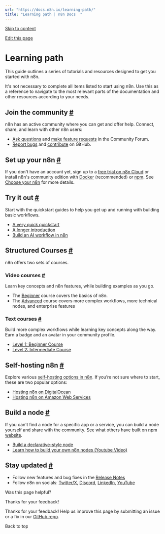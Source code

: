```yaml
---
url: "https://docs.n8n.io/learning-path/"
title: "Learning path | n8n Docs  "
---
```


[Skip to content](https://docs.n8n.io/learning-path/#join-the-community)

[Edit this page](https://github.com/n8n-io/n8n-docs/edit/main/docs/learning-path.md "Edit this page")

# Learning path

This guide outlines a series of tutorials and resources designed to get you started with n8n.

It's not necessary to complete all items listed to start using n8n. Use this as a reference to navigate to the most relevant parts of the documentation and other resources according to your needs.

## Join the community [\#](https://docs.n8n.io/learning-path/\#join-the-community "Permanent link")

n8n has an active community where you can get and offer help. Connect, share, and learn with other n8n users:

- [Ask questions](https://community.n8n.io/t/readme-welcome-to-the-n8n-community/44381) and [make feature requests](https://community.n8n.io/c/feature-requests) in the Community Forum.
- [Report bugs](https://github.com/n8n-io/n8n/issues) and [contribute](https://github.com/n8n-io/n8n/blob/master/CONTRIBUTING.md) on GitHub.

## Set up your n8n [\#](https://docs.n8n.io/learning-path/\#set-up-your-n8n "Permanent link")

If you don't have an account yet, sign up to a [free trial on n8n Cloud](https://app.n8n.cloud/register) or install n8n's community edition with [Docker](https://docs.n8n.io/hosting/installation/docker/) (recommended) or [npm](https://docs.n8n.io/hosting/installation/npm/). See [Choose your n8n](https://docs.n8n.io/choose-n8n/) for more details.

## Try it out [\#](https://docs.n8n.io/learning-path/\#try-it-out "Permanent link")

Start with the quickstart guides to help you get up and running with building basic workflows.

- [A very quick quickstart](https://docs.n8n.io/try-it-out/quickstart/)
- [A longer introduction](https://docs.n8n.io/try-it-out/tutorial-first-workflow/)
- [Build an AI workflow in n8n](https://docs.n8n.io/advanced-ai/intro-tutorial/)

## Structured Courses [\#](https://docs.n8n.io/learning-path/\#structured-courses "Permanent link")

n8n offers two sets of courses.

### Video courses [\#](https://docs.n8n.io/learning-path/\#video-courses "Permanent link")

Learn key concepts and n8n features, while building examples as you go.

- The [Beginner](https://www.youtube.com/playlist?list=PLlET0GsrLUL59YbxstZE71WszP3pVnZfI) course covers the basics of n8n.
- The [Advanced](https://www.youtube.com/playlist?list=PLlET0GsrLUL5bxmx5c1H1Ms_OtOPYZIEG) course covers more complex workflows, more technical nodes, and enterprise features

### Text courses [\#](https://docs.n8n.io/learning-path/\#text-courses "Permanent link")

Build more complex workflows while learning key concepts along the way. Earn a badge and an avatar in your community profile.

- [Level 1: Beginner Course](https://blog.n8n.io/announcing-the-n8n-certification-course-for-beginners-level-1/)
- [Level 2: Intermediate Course](https://blog.n8n.io/announcing-course-level-two/)

## Self-hosting n8n [\#](https://docs.n8n.io/learning-path/\#self-hosting-n8n "Permanent link")

Explore various [self-hosting options in n8n](https://docs.n8n.io/hosting/). If you’re not sure where to start, these are two popular options:

- [Hosting n8n on DigitalOcean](https://docs.n8n.io/hosting/installation/server-setups/digital-ocean/)
- [Hosting n8n on Amazon Web Services](https://docs.n8n.io/hosting/installation/server-setups/aws/)

## Build a node [\#](https://docs.n8n.io/learning-path/\#build-a-node "Permanent link")

If you can't find a node for a specific app or a service, you can build a node yourself and share with the community. See what others have built on [npm website](https://www.npmjs.com/search?q=keywords:n8n-community-node-package).

- [Build a declarative-style node](https://docs.n8n.io/integrations/creating-nodes/build/declarative-style-node/)
- [Learn how to build your own n8n nodes (Youtube Video)](https://www.youtube.com/live/OI6zHJ56eW0?si=SMD7L1J5fZ2mf79W)

## Stay updated [\#](https://docs.n8n.io/learning-path/\#stay-updated "Permanent link")

- Follow new features and bug fixes in the [Release Notes](https://docs.n8n.io/release-notes/)
- Follow n8n on socials: [Twitter/X](https://twitter.com/n8n_io), [Discord](https://discord.com/invite/vWwMVThRta), [LinkedIn](https://www.linkedin.com/company/n8n/), [YouTube](https://www.youtube.com/@n8n-io)

Was this page helpful?






Thanks for your feedback!






Thanks for your feedback! Help us improve this page by submitting an issue or a fix in our [GitHub repo](https://github.com/n8n-io/n8n-docs).


Back to top